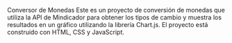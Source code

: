 Conversor de Monedas
Este es un proyecto de conversión de monedas que utiliza la API de Mindicador para obtener los tipos de cambio y muestra los resultados en un gráfico utilizando la librería Chart.js. 
El proyecto está construido con HTML, CSS y JavaScript.

